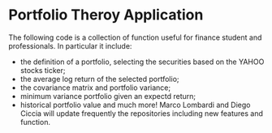 # Portfolio Theroy Application

The following code is a collection of function useful for finance student and professionals.
In particular it include:
  - the definition of a portfolio, selecting the securities based on the YAHOO stocks ticker;
  - the average log return of the selected portfolio;
  - the covariance matrix and portfolio variance;
  - minimum variance portfolio given an expectd return;
  - historical portfolio value 
and much more!
Marco Lombardi and Diego Ciccia will update frequently the repositories including new features and function.
